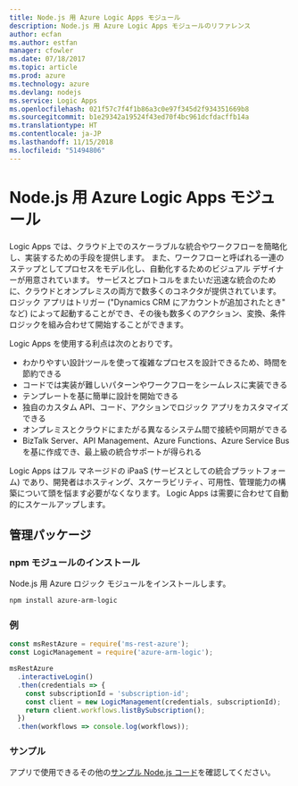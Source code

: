 ```yaml
---
title: Node.js 用 Azure Logic Apps モジュール
description: Node.js 用 Azure Logic Apps モジュールのリファレンス
author: ecfan
ms.author: estfan
manager: cfowler
ms.date: 07/18/2017
ms.topic: article
ms.prod: azure
ms.technology: azure
ms.devlang: nodejs
ms.service: Logic Apps
ms.openlocfilehash: 021f57c7f4f1b86a3c0e97f345d2f934351669b8
ms.sourcegitcommit: b1e29342a19524f43ed70f4bc961dcfdacffb14a
ms.translationtype: HT
ms.contentlocale: ja-JP
ms.lasthandoff: 11/15/2018
ms.locfileid: "51494806"
---
```

# <a name="azure-logic-apps-modules-for-nodejs"></a>Node.js 用 Azure Logic Apps モジュール

Logic Apps では、クラウド上でのスケーラブルな統合やワークフローを簡略化し、実装するための手段を提供します。 また、ワークフローと呼ばれる一連のステップとしてプロセスをモデル化し、自動化するためのビジュアル デザイナーが用意されています。 サービスとプロトコルをまたいだ迅速な統合のために、クラウドとオンプレミスの両方で数多くのコネクタが提供されています。 ロジック アプリはトリガー ("Dynamics CRM にアカウントが追加されたとき" など) によって起動することができ、その後も数多くのアクション、変換、条件ロジックを組み合わせて開始することができます。

Logic Apps を使用する利点は次のとおりです。
- わかりやすい設計ツールを使って複雑なプロセスを設計できるため、時間を節約できる
- コードでは実装が難しいパターンやワークフローをシームレスに実装できる
- テンプレートを基に簡単に設計を開始できる
- 独自のカスタム API、コード、アクションでロジック アプリをカスタマイズできる
- オンプレミスとクラウドにまたがる異なるシステム間で接続や同期ができる
- BizTalk Server、API Management、Azure Functions、Azure Service Bus を基に作成でき、最上級の統合サポートが得られる

Logic Apps はフル マネージドの iPaaS (サービスとしての統合プラットフォーム) であり、開発者はホスティング、スケーラビリティ、可用性、管理能力の構築について頭を悩ます必要がなくなります。 Logic Apps は需要に合わせて自動的にスケールアップします。

## <a name="management-package"></a>管理パッケージ

### <a name="install-the-npm-module"></a>npm モジュールのインストール

Node.js 用 Azure ロジック モジュールをインストールします。

```bash
npm install azure-arm-logic
```

### <a name="example"></a>例

```javascript
const msRestAzure = require('ms-rest-azure');
const LogicManagement = require('azure-arm-logic');

msRestAzure
  .interactiveLogin()
  .then(credentials => {
    const subscriptionId = 'subscription-id';
    const client = new LogicManagement(credentials, subscriptionId);
    return client.workflows.listBySubscription();
  })
  .then(workflows => console.log(workflows));
```

### <a name="samples"></a>サンプル

アプリで使用できるその他の[サンプル Node.js コード](https://azure.microsoft.com/resources/samples/?platform=nodejs)を確認してください。
